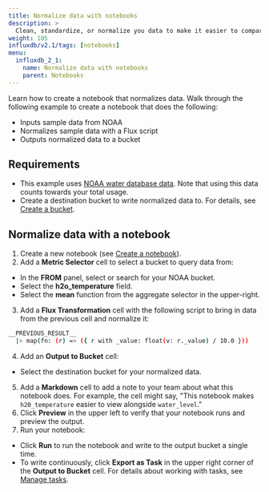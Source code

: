 ```yaml
---
title: Normalize data with notebooks
description: >
  Clean, standardize, or normalize you data to make it easier to compare with other measurements.
weight: 105
influxdb/v2.1/tags: [notebooks]
menu:
  influxdb_2_1:
    name: Normalize data with notebooks
    parent: Notebooks
---
```


Learn how to create a notebook that normalizes data. Walk through the following example to create a notebook that does the following:

- Inputs sample data from NOAA
- Normalizes sample data with a Flux script
- Outputs normalized data to a bucket

## Requirements
- This example uses [NOAA water database data](/influxdb/v2.0/reference/sample-data/#noaa-water-sample-data). Note that using this data counts towards your total usage.  
- Create a destination bucket to write normalized data to. For details, see [Create a bucket](/influxdb/v2.1/organizations/buckets/create-bucket/).

## Normalize data with a notebook
1. Create a new notebook (see [Create a notebook](/influxdb/v2.1/notebooks/create-notebook/)).
2. Add a **Metric Selector** cell to select a bucket to query data from:
  - In the **FROM** panel, select  or search for your NOAA bucket.
  - Select the **h2o_temperature** field.
  - Select the **mean** function from the aggregate selector in the upper-right.
3. Add a **Flux Transformation** cell with the following script to bring in data from the previous cell and normalize it:
  ```sh
  __PREVIOUS_RESULT__
    |> map(fn: (r) => ({ r with _value: float(v: r._value) / 10.0 }))
  ```
4. Add an **Output to Bucket** cell:
  - Select the destination bucket for your normalized data.
5. Add a **Markdown** cell to add a note to your team about what this notebook does. For example, the cell might say, "This notebook makes `h20_temperature` easier to view alongside `water_level`."
5. Click **Preview** in the upper left to verify that your notebook runs and preview the output.
6. Run your notebook:
  - Click **Run** to run the notebook and write to the output bucket a single time.
  - To write continuously, click **Export as Task** in the upper right corner of the **Output to Bucket** cell. For details about working with tasks, see [Manage tasks](/influxdb/v2.1/process-data/manage-tasks/).
